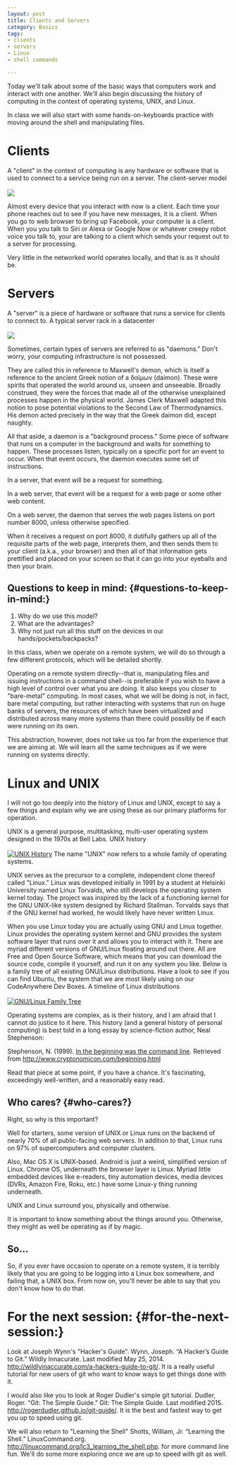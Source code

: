 ```yaml
---
layout: post
title: Clients and Servers
category: Basics
tags: 
- clients
- servers
- Linux
- shell commands

---
```


Today we'll talk about some of the basic ways that computers work and
interact with one another. We'll also begin discussing the history of
computing in the context of operating systems, UNIX, and Linux.

In class we will also start with some hands-on-keyboards practice with
moving around the shell and manipulating files. 
<excerpt/>

Clients
=======

A "client" in the context of computing is any hardware or software that
is used to connect to a service being run on a server. <span
class="marginnote">The client-server
model<br/><br/>[![](https://upload.wikimedia.org/wikipedia/commons/thumb/c/c9/Client-server-model.svg/200px-Client-server-model.svg.png)](https://en.wikipedia.org/wiki/Client_(computing)#/media/File:Client-server-model.svg)
</span>

Almost every device that you interact with now is a client. Each time
your phone reaches out to see if you have new messages, it is a client.
When you go to web browser to bring up Facebook, your computer is a
client. When you you talk to Siri or Alexa or Google Now or whatever
creepy robot voice you talk to, your are talking to a client which sends
your request out to a server for processing.

Very little in the networked world operates locally, and that is as it
should be.

Servers
=======

A "server" is a piece of hardware or software that runs a service for
clients to connect to. <span class="marginnote">A typical server rack
in a datacenter<br/><br/>[![](https://upload.wikimedia.org/wikipedia/commons/thumb/f/f5/Rack001.jpg/360px-Rack001.jpg)](https://en.wikipedia.org/wiki/Data_center)
</span>

Sometimes, certain types of servers are referred to as "daemons." Don't
worry, your computing infrastructure is not possessed.

They are called this in reference to Maxwell's demon, which is itself a
reference to the ancient Greek notion of a δαίμων (daimon). These were
spirits that operated the world around us, unseen and unseeable. Broadly
construed, they were the forces that made all of the otherwise
unexplained processes happen in the physical world. James Clerk Maxwell
adapted this notion to pose potential violations to the Second Law of
Thermodynamics. His demon acted precisely in the way that the Greek
daimon did, except naughty.

All that aside, a daemon is a "background process." Some piece of
software that runs on a computer in the background and waits for
something to happen. These processes listen, typically on a specific
port for an event to occur. When that event occurs, the daemon executes
some set of instructions.

In a server, that event will be a request for something.

In a web server, that event will be a request for a web page or some
other web content.

On a web server, the daemon that serves the web pages listens on port
number 8000, unless otherwise specified.

When it receives a request on port 8000, it dutifully gathers up all of
the requisite parts of the web page, interprets them, and then sends
them to your client (a.k.a., your browser) and then all of that
information gets prettified and placed on your screen so that it can go
into your eyeballs and then your brain.

Questions to keep in mind: {#questions-to-keep-in-mind:}
--------------------------

1.  Why do we use this model?
2.  What are the advantages?
3.  Why not just run all this stuff on the devices in our
    hands/pockets/backpacks?

In this class, when we operate on a remote system, we will do so through
a few different protocols, which will be detailed shortly.

Operating on a remote system directly--that is, manipulating files and
issuing instructions in a command shell--is preferable if you wish to
have a high level of control over what you are doing. It also keeps you
closer to "bare-metal" computing. In most cases, what we will be doing
is not, in fact, bare metal computing, but rather interacting with
systems that run on huge banks of servers, the resources of which have
been virtualized and distributed across many more systems than there
could possibly be if each were running on its own.

This abstraction, however, does not take us too far from the experience
that we are aiming at. We will learn all the same techniques as if we
were running on systems directly.

Linux and UNIX
==============

I will not go too deeply into the history of Linux and UNIX, except to
say a few things and explain why we are using these as our primary
platforms for operation.

UNIX is a general purpose, multitasking, multi-user operating system
designed in the 1970s at Bell Labs. <span class="marginnote">UNIX
history<br/><br/>[![UNIX
History](https://upload.wikimedia.org/wikipedia/commons/thumb/7/77/Unix_history-simple.svg/200px-Unix_history-simple.svg.png)](https://upload.wikimedia.org/wikipedia/commons/7/77/Unix_history-simple.svg)
</span> The name "UNIX" now refers to a whole family of operating
systems.

UNIX serves as the precursor to a complete, independent clone thereof
called "Linux." Linux was developed initially in 1991 by a student at
Helsinki University named Linux Torvalds, who still develops the
operating system kernel today. The project was inspired by the lack of a
functioning kernel for the GNU UNIX-like system designed by Richard
Stallman. Torvalds says that if the GNU kernel had worked, he would
likely have never written Linux.

When you use Linux today you are actually using GNU and Linux together.
Linux provides the operating system kernel and GNU provides the system
software layer that runs over it and allows you to interact with it.
There are myriad different versions of GNU/Linux floating around out
there. All are Free and Open Source Software, which means that you can
download the source code, compile it yourself, and run it on any system
you like. Below is a family tree of all existing GNU/Linux
distributions. Have a look to see if you can find Ubuntu, the system
that we are most likely using on our CodeAnywhere Dev Boxes. <span
class="marginnote">A timeline of Linux distributions<br/><br/>[![GNU/Linux Family
Tree](https://upload.wikimedia.org/wikipedia/commons/thumb/1/1b/Linux_Distribution_Timeline.svg/200px-Linux_Distribution_Timeline.svg.png)](https://upload.wikimedia.org/wikipedia/commons/1/1b/Linux_Distribution_Timeline.svg)
</span>

Operating systems are complex, as is their history, and I am afraid that
I cannot do justice to it here. This history (and a general history of
personal computing) is best told in a long essay by science-fiction
author, Neal Stephenson:

Stephenson, N. (1999). [In the beginning was the command
line](http://www.cryptonomicon.com/beginning.html). Retrieved from
<http://www.cryptonomicon.com/beginning.html>

Read that piece at some point, if you have a chance. It's fascinating,
exceedingly well-written, and a reasonably easy read.

Who cares? {#who-cares?}
----------

Right, so why is this important?

Well for starters, some version of UNIX or Linux runs on the backend of
nearly 70% of all public-facing web servers. In addition to that, Linux
runs on 97% of supercomputers and computer clusters.

Also, Mac OS X is UNIX-based. Android is just a weird, simplified
version of Linux. Chrome OS, underneath the browser layer is Linux.
Myriad little embedded devices like e-readers, tiny automation devices,
media devices (DVRs, Amazon Fire, Roku, etc.) have some Linux-y thing
running underneath.

UNIX and Linux surround you, physically and otherwise.

It is important to know something about the things around you.
Otherwise, they might as well be operating as if by magic.

So...
-----

So, if you ever have occasion to operate on a remote system, it is
terribly likely that you are going to be logging into a Linux box
somewhere, and failing that, a UNIX box. From now on, you'll never be
able to say that you don't know how to do that.

For the next session: {#for-the-next-session:}
=====================

Look at Joseph Wynn's "Hacker's Guide". <span class="marginnote">Wynn,
Joseph. “A Hacker’s Guide to Git.” Wildly Innacurate. Last modified May
25, 2014. <http://wildlyinaccurate.com/a-hackers-guide-to-git/>. </span>
It is a really useful tutorial for new users of git who want to know
ways to get things done with it.

I would also like you to look at Roger Dudler's simple git tutorial.
<span class="marginnote">Dudler, Roger. “Git: The Simple Guide.” Git:
The Simple Guide. Last modified 2015.
<http://rogerdudler.github.io/git-guide/>. </span> It is the best and
fastest way to get you up to speed using git.

We will also return to "Learning the Shell" <span
class="marginnote">Shotts, William, Jr. “Learning the Shell.”
LinuxCommand.org. <http://linuxcommand.org/lc3_learning_the_shell.php>.
</span> for more command line fun. We'll do some more exploring once we
are up to speed with git as well.
